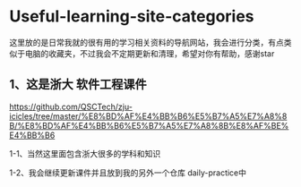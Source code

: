 # Useful-learning-site-categories
这里放的是日常我就的很有用的学习相关资料的导航网站，我会进行分类，有点类似于电脑的收藏夹，不过我会不定期更新和清理，希望对你有帮助，感谢star




## 1、这是浙大 软件工程课件  

https://github.com/QSCTech/zju-icicles/tree/master/%E8%BD%AF%E4%BB%B6%E5%B7%A5%E7%A8%8B/%E8%BD%AF%E4%BB%B6%E5%B7%A5%E7%A8%8B%E8%AF%BE%E4%BB%B6

1-1、当然这里面包含浙大很多的学科和知识

1-2、我会继续更新课件并且放到我的另外一个仓库 daily-practice中

